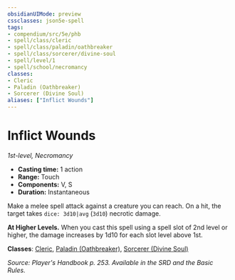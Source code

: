 ```yaml
---
obsidianUIMode: preview
cssclasses: json5e-spell
tags:
- compendium/src/5e/phb
- spell/class/cleric
- spell/class/paladin/oathbreaker
- spell/class/sorcerer/divine-soul
- spell/level/1
- spell/school/necromancy
classes:
- Cleric
- Paladin (Oathbreaker)
- Sorcerer (Divine Soul)
aliases: ["Inflict Wounds"]
---
```

# Inflict Wounds
*1st-level, Necromancy*  

- **Casting time:** 1 action
- **Range:** Touch
- **Components:** V, S
- **Duration:** Instantaneous

Make a melee spell attack against a creature you can reach. On a hit, the target takes `dice: 3d10|avg` (`3d10`) necrotic damage.

**At Higher Levels.** When you cast this spell using a spell slot of 2nd level or higher, the damage increases by 1d10 for each slot level above 1st.

**Classes**: [Cleric](4-Resources/Compendium/classes/cleric.md), [Paladin (Oathbreaker)](4-Resources/Compendium/classes/paladin-oathbreaker.md), [Sorcerer (Divine Soul)](4-Resources/Compendium/classes/sorcerer-divine-soul-xge.md)

*Source: Player's Handbook p. 253. Available in the SRD and the Basic Rules.*